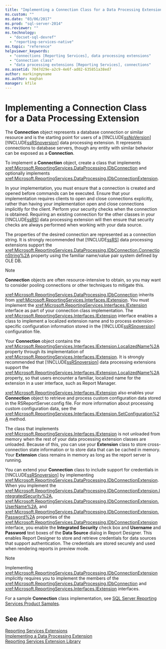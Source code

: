 ```yaml
---
title: "Implementing a Connection Class for a Data Processing Extension | Microsoft Docs"
ms.custom: ""
ms.date: "03/06/2017"
ms.prod: "sql-server-2014"
ms.reviewer: ""
ms.technology: 
  - "docset-sql-devref"
  - "reporting-services-native"
ms.topic: "reference"
helpviewer_keywords: 
  - "connections [Reporting Services], data processing extensions"
  - "Connection class"
  - "data processing extensions [Reporting Services], connections"
ms.assetid: 7047d29e-a2c9-4e6f-ad02-635851a38ed7
author: markingmyname
ms.author: maghan
manager: kfile
---
```

# Implementing a Connection Class for a Data Processing Extension
  The **Connection** object represents a database connection or similar resource and is the starting point for users of a [!INCLUDE[ssNoVersion](../../../includes/ssnoversion-md.md)] [!INCLUDE[ssRSnoversion](../../../includes/ssrsnoversion-md.md)] data processing extension. It represents connections to database servers, though any entity with similar behavior can be exposed as a **Connection**.  
  
 To implement a **Connection** object, create a class that implements <xref:Microsoft.ReportingServices.DataProcessing.IDbConnection> and optionally implements <xref:Microsoft.ReportingServices.DataProcessing.IDbConnectionExtension>.  
  
 In your implementation, you must ensure that a connection is created and opened before commands can be executed. Ensure that your implementation requires clients to open and close connections explicitly, rather than having your implementation open and close connections implicitly for the client. Perform your security checks when the connection is obtained. Requiring an existing connection for the other classes in your [!INCLUDE[ssRS](../../../includes/ssrs.md)] data processing extension will then ensure that security checks are always performed when working with your data source.  
  
 The properties of the desired connection are represented as a connection string. It is strongly recommended that [!INCLUDE[ssRS](../../../includes/ssrs.md)] data processing extensions support the <xref:Microsoft.ReportingServices.DataProcessing.IDbConnection.ConnectionString%2A> property using the familiar name/value pair system defined by OLE DB.  
  
> [!NOTE]  
>  **Connection** objects are often resource-intensive to obtain, so you may want to consider pooling connections or other techniques to mitigate this.  
  
 <xref:Microsoft.ReportingServices.DataProcessing.IDbConnection> inherits from <xref:Microsoft.ReportingServices.Interfaces.IExtension>. You must implement the <xref:Microsoft.ReportingServices.Interfaces.IExtension> interface as part of your connection class implementation. The <xref:Microsoft.ReportingServices.Interfaces.IExtension> interface enables a class to implement a localized extension name and to process extension-specific configuration information stored in the [!INCLUDE[ssRSnoversion](../../../includes/ssrsnoversion-md.md)] configuration file.  
  
 Your **Connection** object contains the <xref:Microsoft.ReportingServices.Interfaces.IExtension.LocalizedName%2A> property through its implementation of <xref:Microsoft.ReportingServices.Interfaces.IExtension>. It is strongly recommended that [!INCLUDE[ssRSnoversion](../../../includes/ssrsnoversion-md.md)] data processing extensions support the <xref:Microsoft.ReportingServices.Interfaces.IExtension.LocalizedName%2A> property, so that users encounter a familiar, localized name for the extension in a user interface, such as Report Manager.  
  
 <xref:Microsoft.ReportingServices.Interfaces.IExtension> also enables your **Connection** object to retrieve and process custom configuration data stored in the RSReportServer.config file. For more information about processing custom configuration data, see the <xref:Microsoft.ReportingServices.Interfaces.IExtension.SetConfiguration%2A> method.  
  
 The class that implements <xref:Microsoft.ReportingServices.Interfaces.IExtension> is not unloaded from memory when the rest of your data processing extension classes are unloaded. Because of this, you can use your **Extension** class to store cross-connection state information or to store data that can be cached in memory. Your **Extension** class remains in memory as long as the report server is running.  
  
 You can extend your **Connection** class to include support for credentials in [!INCLUDE[ssRSnoversion](../../../includes/ssrsnoversion-md.md)] by implementing <xref:Microsoft.ReportingServices.DataProcessing.IDbConnectionExtension>. When you implement the <xref:Microsoft.ReportingServices.DataProcessing.IDbConnectionExtension.IntegratedSecurity%2A>, <xref:Microsoft.ReportingServices.DataProcessing.IDbConnectionExtension.UserName%2A>, and <xref:Microsoft.ReportingServices.DataProcessing.IDbConnectionExtension.Password%2A> properties of the <xref:Microsoft.ReportingServices.DataProcessing.IDbConnectionExtension> interface, you enable the **Integrated Security** check box and **Username** and **Password** text boxes of the **Data Source** dialog in Report Designer. This enables Report Designer to store and retrieve credentials for data sources that support authentication. The credentials are stored securely and used when rendering reports in preview mode.  
  
> [!NOTE]  
>  Implementing <xref:Microsoft.ReportingServices.DataProcessing.IDbConnectionExtension> implicitly requires you to implement the members of the <xref:Microsoft.ReportingServices.DataProcessing.IDbConnection> and <xref:Microsoft.ReportingServices.Interfaces.IExtension> interfaces.  
>   
>  For a sample **Connection** class implementation, see [SQL Server Reporting Services Product Samples](https://go.microsoft.com/fwlink/?LinkId=177889).  
  
## See Also  
 [Reporting Services Extensions](../reporting-services-extensions.md)   
 [Implementing a Data Processing Extension](implementing-a-data-processing-extension.md)   
 [Reporting Services Extension Library](../reporting-services-extension-library.md)  
  
  
